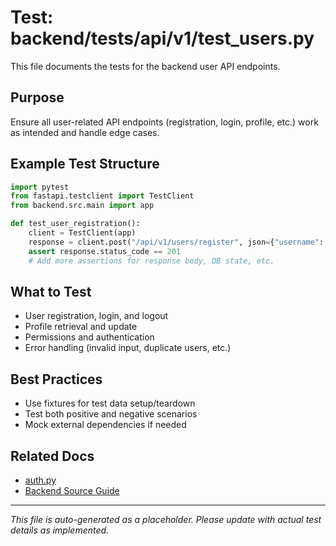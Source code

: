 # Test: backend/tests/api/v1/test_users.py

This file documents the tests for the backend user API endpoints.

## Purpose

Ensure all user-related API endpoints (registration, login, profile, etc.) work as intended and handle edge cases.

## Example Test Structure

```python
import pytest
from fastapi.testclient import TestClient
from backend.src.main import app

def test_user_registration():
    client = TestClient(app)
    response = client.post("/api/v1/users/register", json={"username": "test", "password": "pass"})
    assert response.status_code == 201
    # Add more assertions for response body, DB state, etc.
```

## What to Test

- User registration, login, and logout
- Profile retrieval and update
- Permissions and authentication
- Error handling (invalid input, duplicate users, etc.)

## Best Practices

- Use fixtures for test data setup/teardown
- Test both positive and negative scenarios
- Mock external dependencies if needed

## Related Docs

- [auth.py](../../../backend/src/api/v1/auth.py.md)
- [Backend Source Guide](../../../backend-source-guide.md)

---

*This file is auto-generated as a placeholder. Please update with actual test details as implemented.*
